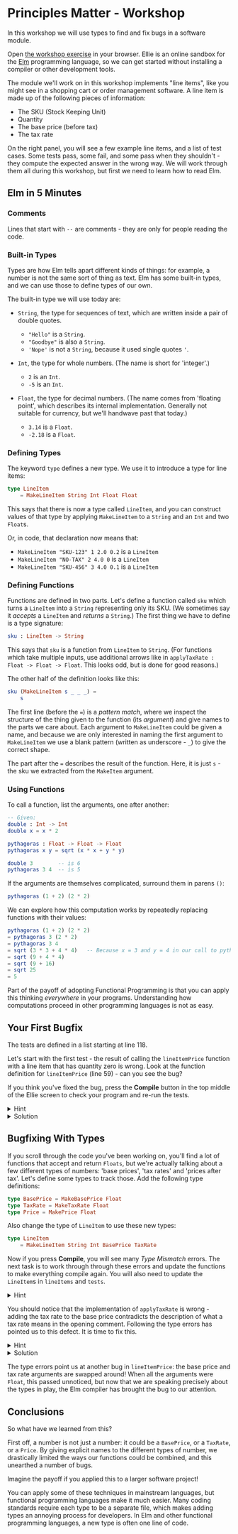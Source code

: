 # Principles Matter - Workshop

In this workshop we will use types to find and fix bugs in a software
module.

Open [the workshop exercise](http://d61-live-2019-env.qfpl.io) in
your browser. Ellie is an online sandbox for the
[Elm](https://elm-lang.org/) programming language, so we can get
started without installing a compiler or other development tools.

The module we'll work on in this workshop implements "line items",
like you might see in a shopping cart or order management software. A
line item is made up of the following pieces of information:

* The SKU (Stock Keeping Unit)
* Quantity
* The base price (before tax)
* The tax rate

On the right panel, you will see a few example line items, and a list
of test cases. Some tests pass, some fail, and some pass when they
shouldn't - they compute the expected answer in the wrong way. We will
work through them all during this workshop, but first we need to learn
how to read Elm.


## Elm in 5 Minutes

### Comments

Lines that start with `--` are comments - they are only for people
reading the code.

### Built-in Types

Types are how Elm tells apart different kinds of things: for example,
a number is not the same sort of thing as text. Elm has some built-in
types, and we can use those to define types of our own.

The built-in type we will use today are:

* `String`, the type for sequences of text, which are written inside a
  pair of double quotes.

  - `"Hello"` is a `String`.
  - `"Goodbye"` is also a `String`.
  - `'Nope'` is not a `String`, because it used single quotes `'`.

* `Int`, the type for whole numbers. (The name is short for 'integer'.)

  - `2` is an `Int`.
  - `-5` is an `Int`.

* `Float`, the type for decimal numbers. (The name comes from
  'floating point', which describes its internal
  implementation. Generally not suitable for currency, but we'll
  handwave past that today.)

  - `3.14` is a `Float`.
  - `-2.18` is a `Float`.

### Defining Types

The keyword `type` defines a new type. We use it to introduce a type
for line items:

```elm
type LineItem
    = MakeLineItem String Int Float Float
```

This says that there is now a type called `LineItem`, and you can
construct values of that type by applying `MakeLineItem` to a `String`
and an `Int` and two `Float`s.

Or, in code, that declaration now means that:

* `MakeLineItem "SKU-123" 1 2.0 0.2` is a `LineItem`
* `MakeLineItem "NO-TAX" 2 4.0 0` is a `LineItem`
* `MakeLineItem "SKU-456" 3 4.0 0.1` is a `LineItem`

### Defining Functions

Functions are defined in two parts. Let's define a function called
`sku` which turns a `LineItem` into a `String` representing only its
SKU. (We sometimes say it _accepts_ a `LineItem` and _returns_ a
`String`.) The first thing we have to define is a type signature:

```elm
sku : LineItem -> String
```

This says that `sku` is a function from `LineItem` to `String`. (For
functions which take multiple inputs, use additional arrows like in
`applyTaxRate : Float -> Float -> Float`. This looks odd, but is done
for good reasons.)

The other half of the definition looks like this:

```elm
sku (MakeLineItem s _ _ _) =
    s
```

The first line (before the `=`) is a _pattern match_, where we inspect
the structure of the thing given to the function (its _argument_) and
give names to the parts we care about. Each argument to `MakeLineItem`
could be given a name, and because we are only interested in naming
the first argument to `MakeLineItem` we use a blank pattern
(written as underscore - `_`) to give the correct shape.

The part after the `=` describes the result of the function. Here, it
is just `s` - the sku we extracted from the `MakeItem` argument.

### Using Functions

To call a function, list the arguments, one after another:

```elm
-- Given:
double : Int -> Int
double x = x * 2

pythagoras : Float -> Float -> Float
pythagoras x y = sqrt (x * x + y * y)

double 3        -- is 6
pythagoras 3 4  -- is 5
```

If the arguments are themselves complicated, surround them in parens `()`:

```elm
pythagoras (1 + 2) (2 * 2)
```

We can explore how this computation works by repeatedly replacing
functions with their values:

```elm
pythagoras (1 + 2) (2 * 2)
= pythagoras 3 (2 * 2)
= pythagoras 3 4
= sqrt (3 * 3 + 4 * 4)   -- Because x = 3 and y = 4 in our call to pythagoras
= sqrt (9 + 4 * 4)
= sqrt (9 + 16)
= sqrt 25
= 5
```

Part of the payoff of adopting Functional Programming is that you can
apply this thinking _everywhere_ in your programs. Understanding how
computations proceed in other programming languages is not as easy.

## Your First Bugfix

The tests are defined in a list starting at line 118.

Let's start with the first test - the result of calling the
`lineItemPrice` function with a line item that has quantity zero is
wrong. Look at the function definition for `lineItemPrice` (line 59) -
can you see the bug?

If you think you've fixed the bug, press the **Compile** button in the
top middle of the Ellie screen to check your program and re-run the
tests.

<details>
    <summary>Hint</summary>

`lineItemPrice` is not considering the quantity in the `LineItem`.
</details>

<details>
    <summary>Solution</summary>

```elm
itemPrice : LineItem -> Float
itemPrice item =
    applyQuantity (quantity item) (applyTaxRate (basePrice item) (taxRate item))
```
</details>


## Bugfixing With Types

If you scroll through the code you've been working on, you'll find a
lot of functions that accept and return `Floats`, but we're actually
talking about a few different types of numbers: 'base prices', 'tax
rates' and 'prices after tax'. Let's define some types to track those.
Add the following type definitions:

```elm
type BasePrice = MakeBasePrice Float
type TaxRate = MakeTaxRate Float
type Price = MakePrice Float
```

Also change the type of `LineItem` to use these new types:

```elm
type LineItem
    = MakeLineItem String Int BasePrice TaxRate
```

Now if you press **Compile**, you will see many _Type Mismatch_
errors. The next task is to work through through these errors and
update the functions to make everything compile again. You will also
need to update the `LineItem`s in `lineItems` and `tests`.

<details>
    <summary>Hint</summary>

These are the new type signatures for your functions:

* `basePrice : LineItem -> BasePrice`
* `taxRate : LineItem -> TaxRate`
* `applyQuantity : Int -> Price -> Price`
* `applyTaxRate : TaxRate -> BasePrice -> Price`
* `lineItemPrice : LineItem -> Price`
* `showBasePrice : BasePrice -> String`
* `showTaxRate : TaxRate -> String`
* `showPrice : Price -> String`
</details>

You should notice that the implementation of `applyTaxRate` is wrong -
adding the tax rate to the base price contradicts the description of
what a tax rate means in the opening comment. Following the type
errors has pointed us to this defect. It is time to fix this.

<details>
    <summary>Hint</summary>

The correct way to apply the tax rate is _basePrice * (1 + taxRate)_.
</details>

<details>
    <summary>Solution</summary>

```elm
applyTaxRate : TaxRate -> BasePrice -> Price
applyTaxRate (MakeTaxRate rate) (MakeBasePrice price) =
    MakePrice (price * (1 + rate))
```
</details>

The type errors point us at another bug in `lineItemPrice`: the base
price and tax rate arguments are swapped around! When all the
arguments were `Float`, this passed unnoticed, but now that we are
speaking precisely about the types in play, the Elm compiler has
brought the bug to our attention.


## Conclusions

So what have we learned from this?

First off, a number is not just a number: it could be a `BasePrice`,
or a `TaxRate`, or a `Price`. By giving explicit names to the
different types of number, we drastically limited the ways our
functions could be combined, and this unearthed a number of bugs.

Imagine the payoff if you applied this to a larger software project!

You can apply some of these techniques in mainstream languages, but
functional programming languages make it much easier. Many coding
standards require each type to be a separate file, which makes adding
types an annoying process for developers. In Elm and other functional
programming languages, a new type is often one line of code.
